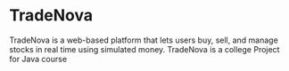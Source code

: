 # TradeNova
TradeNova is a web-based platform that lets users buy, sell, and manage stocks in real time using simulated money. TradeNova is a college Project for Java course
